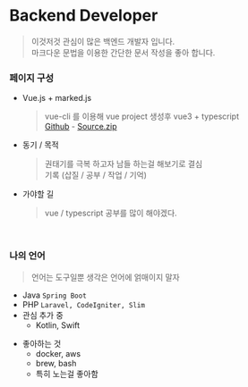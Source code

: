 
# Backend Developer
> 이것저것 관심이 많은 백엔드 개발자 입니다. <br>
> 마크다운 문법을 이용한 간단한 문서 작성을 좋아 합니다. <br>

### 페이지 구성
* Vue.js + marked.js 
  > vue-cli 를 이용해 vue project 생성후 vue3 + typescript <br>
  [Github](http://github.com/devwue/devwue.github.io) - [Source.zip](https://github.com/devwue/devwue.github.io/archive/refs/heads/master.zip)
* 동기 / 목적
  > 권태기를 극복 하고자 남들 하는걸 해보기로 결심 <br>
  > 기록 (삽질 / 공부 / 작업 / 기억)
* 가야할 길
  > vue / typescript 공부를 많이 해야겠다. <br>
  
  
<br>

### 나의 언어
> 언어는 도구일뿐 생각은 언어에 얽매이지 말자
* Java  `Spring Boot`
* PHP  `Laravel, CodeIgniter, Slim`
* 관심 추가 중
  * Kotlin, Swift
  
- 좋아하는 것
  * docker, aws
  * brew, bash
  * 특히 노는걸 좋아함